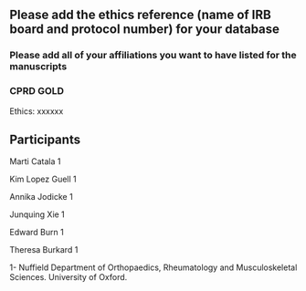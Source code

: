 ## Please add the ethics reference (name of IRB board and protocol number) for your database

### Please add all of your affiliations you want to have listed for the manuscripts

### CPRD GOLD
Ethics: xxxxxx

## Participants

Marti Catala 1

Kim Lopez Guell 1

Annika Jodicke 1

Junquing Xie 1

Edward Burn 1

Theresa Burkard 1

1- Nuffield Department of Orthopaedics, Rheumatology and Musculoskeletal Sciences. University of Oxford.



